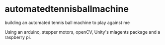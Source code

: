 # automatedtennisballmachine
building an automated tennis ball machine to play against me

Using an arduino, stepper motors, openCV, Unity's mlagents package and a raspberry pi.
